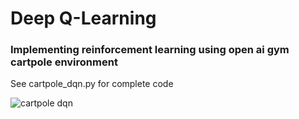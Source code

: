 # Deep Q-Learning
### Implementing reinforcement learning using open ai gym cartpole environment
See cartpole_dqn.py for complete code

![cartpole dqn](https://i.ytimg.com/vi/46wjA6dqxOM/maxresdefault.jpg)
